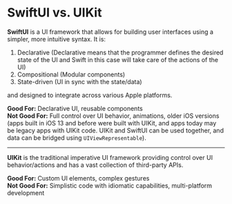 # SwiftUI vs. UIKit

**SwiftUI** is a UI framework that allows for building user interfaces using a simpler, more intuitive syntax. It is:  
1) Declarative (Declarative means that the programmer defines the desired state of the UI and Swift in this case will take care of the actions of the UI)
2) Compositional (Modular components)
3) State-driven (UI in sync with the state/data)

and designed to integrate across various Apple platforms.

**Good For:** Declarative UI, reusable components  
**Not Good For:** Full control over UI behavior, animations, older iOS versions (apps built in iOS 13 and before were built with UIKit, and apps today may be legacy apps with UIKit code. UIKit and SwiftUI can be used together, and data can be bridged using `UIViewRepresentable`).  

---

**UIKit** is the traditional imperative UI framework providing control over UI behavior/actions and has a vast collection of third-party APIs.

**Good For:** Custom UI elements, complex gestures  
**Not Good For:** Simplistic code with idiomatic capabilities, multi-platform development  

